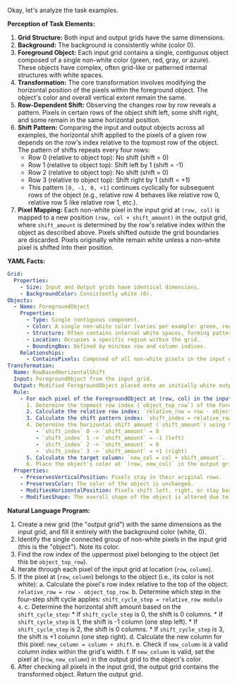 Okay, let's analyze the task examples.

**Perception of Task Elements:**

1.  **Grid Structure:** Both input and output grids have the same dimensions.
2.  **Background:** The background is consistently white (color 0).
3.  **Foreground Object:** Each input grid contains a single, contiguous object composed of a single non-white color (green, red, gray, or azure). These objects have complex, often grid-like or patterned internal structures with white spaces.
4.  **Transformation:** The core transformation involves modifying the horizontal position of the pixels within the foreground object. The object's color and overall vertical extent remain the same.
5.  **Row-Dependent Shift:** Observing the changes row by row reveals a pattern. Pixels in certain rows of the object shift left, some shift right, and some remain in the same horizontal position.
6.  **Shift Pattern:** Comparing the input and output objects across all examples, the horizontal shift applied to the pixels of a given row depends on the row's index relative to the topmost row of the object. The pattern of shifts repeats every four rows:
    *   Row 0 (relative to object top): No shift (shift = 0)
    *   Row 1 (relative to object top): Shift left by 1 (shift = -1)
    *   Row 2 (relative to object top): No shift (shift = 0)
    *   Row 3 (relative to object top): Shift right by 1 (shift = +1)
    *   This pattern `[0, -1, 0, +1]` continues cyclically for subsequent rows of the object (e.g., relative row 4 behaves like relative row 0, relative row 5 like relative row 1, etc.).
7.  **Pixel Mapping:** Each non-white pixel in the input grid at `(row, col)` is mapped to a new position `(row, col + shift_amount)` in the output grid, where `shift_amount` is determined by the row's relative index within the object as described above. Pixels shifted outside the grid boundaries are discarded. Pixels originally white remain white unless a non-white pixel is shifted into their position.

**YAML Facts:**


```yaml
Grid:
  Properties:
    - Size: Input and Output grids have identical dimensions.
    - BackgroundColor: Consistently white (0).
Objects:
  - Name: ForegroundObject
    Properties:
      - Type: Single contiguous component.
      - Color: A single non-white color (varies per example: green, red, gray, azure).
      - Structure: Often contains internal white spaces, forming patterns or lattice-like shapes.
      - Location: Occupies a specific region within the grid.
      - BoundingBox: Defined by min/max row and column indices.
    Relationships:
      - ContainsPixels: Composed of all non-white pixels in the input grid.
Transformation:
  Name: RowBasedHorizontalShift
  Input: ForegroundObject from the input grid.
  Output: Modified ForegroundObject placed onto an initially white output grid.
  Rule:
    - For each pixel of the ForegroundObject at (row, col) in the input:
      1. Determine the topmost row index (`object_top_row`) of the ForegroundObject.
      2. Calculate the relative row index: `relative_row = row - object_top_row`.
      3. Calculate the shift pattern index: `shift_index = relative_row % 4`.
      4. Determine the horizontal shift amount (`shift_amount`) using the pattern `[0, -1, 0, 1]` based on `shift_index`.
         - `shift_index` 0 -> `shift_amount` = 0
         - `shift_index` 1 -> `shift_amount` = -1 (left)
         - `shift_index` 2 -> `shift_amount` = 0
         - `shift_index` 3 -> `shift_amount` = +1 (right)
      5. Calculate the target column: `new_col = col + shift_amount`.
      6. Place the object's color at `(row, new_col)` in the output grid, provided `new_col` is within the grid's width boundaries.
  Properties:
    - PreservesVerticalPosition: Pixels stay in their original rows.
    - PreservesColor: The color of the object is unchanged.
    - ModifiesHorizontalPosition: Pixels shift left, right, or stay based on the row pattern.
    - ModifiesShape: The overall shape of the object is altered due to the differential row shifts.
```


**Natural Language Program:**

1.  Create a new grid (the "output grid") with the same dimensions as the input grid, and fill it entirely with the background color (white, 0).
2.  Identify the single connected group of non-white pixels in the input grid (this is the "object"). Note its color.
3.  Find the row index of the uppermost pixel belonging to the object (let this be `object_top_row`).
4.  Iterate through each pixel of the input grid at location (`row`, `column`).
5.  If the pixel at (`row`, `column`) belongs to the object (i.e., its color is not white):
    a.  Calculate the pixel's row index relative to the top of the object: `relative_row = row - object_top_row`.
    b.  Determine which step in the four-step shift cycle applies: `shift_cycle_step = relative_row modulo 4`.
    c.  Determine the horizontal shift amount based on the `shift_cycle_step`:
        *   If `shift_cycle_step` is 0, the shift is 0 columns.
        *   If `shift_cycle_step` is 1, the shift is -1 column (one step left).
        *   If `shift_cycle_step` is 2, the shift is 0 columns.
        *   If `shift_cycle_step` is 3, the shift is +1 column (one step right).
    d.  Calculate the new column for this pixel: `new_column = column + shift`.
    e.  Check if `new_column` is a valid column index within the grid's width.
    f.  If `new_column` is valid, set the pixel at (`row`, `new_column`) in the output grid to the object's color.
6.  After checking all pixels in the input grid, the output grid contains the transformed object. Return the output grid.